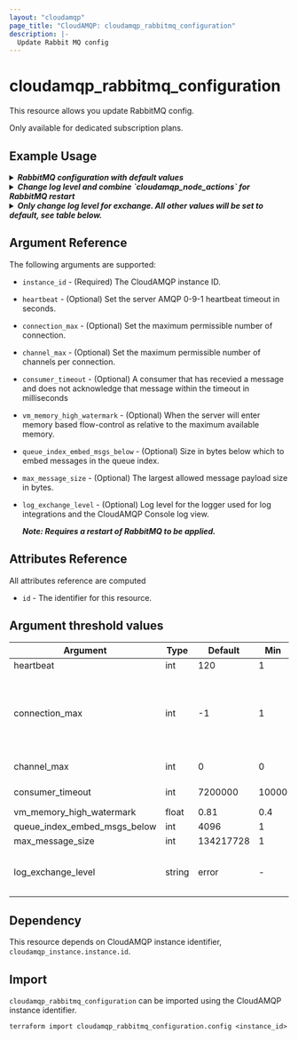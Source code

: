 ```yaml
---
layout: "cloudamqp"
page_title: "CloudAMQP: cloudamqp_rabbitmq_configuration"
description: |-
  Update Rabbit MQ config
---
```


# cloudamqp_rabbitmq_configuration

This resource allows you update RabbitMQ config.

Only available for dedicated subscription plans.

## Example Usage

<details>
  <summary>
    <b>
      <i>RabbitMQ configuration with default values</i>
    </b>
  </summary>

```hcl
resource "cloudamqp_rabbitmq_configuration" "rabbitmq_config" {
  instance_id = cloudamqp_instance.instance.id
  channel_max = 0
  connection_max = -1
  consumer_timeout = 7200000
  heartbeat = 120
  log_exchange_level = "error"
  max_message_size = 134217728
  queue_index_embed_msgs_below = 4096
  vm_memory_high_watermark = 0.81
}
```
</details>

<details>
  <summary>
    <b>
      <i>Change log level and combine `cloudamqp_node_actions` for RabbitMQ restart</i>
    </b>
  </summary>


```hcl
resource "cloudamqp_rabbitmq_configuration" "rabbitmq_config" {
  instance_id = cloudamqp_instance.instance.id
  channel_max = 0
  connection_max = -1
  consumer_timeout = 7200000
  heartbeat = 120
  log_exchange_level = "info"
  max_message_size = 134217728
  queue_index_embed_msgs_below = 4096
  vm_memory_high_watermark = 0.81
}

data "cloudamqp_nodes" "list_nodes" {
  instance_id = cloudamqp_instance.instance.id
}

resource "cloudamqp_node_actions" "node_action" {
  instance_id = cloudamqp_instance.instance.id
  node_id = data.cloudamqp_nodes.list_nodes.nodes[0].node_id
  action = "restart"

  depends_on = [
    cloudamqp_rabbitmq_configuration.rabbitmq_config,
  ]
}
```
</details>

<details>
  <summary>
    <b>
      <i>Only change log level for exchange. All other values will be set to default, see table below.</i>
    </b>
  </summary>


```hcl
resource "cloudamqp_rabbitmq_configuration" "rabbit_config" {
  instance_id = cloudamqp_instance.instance.id
  log_exchange_level = "info"
}
```
</details>

## Argument Reference

The following arguments are supported:

* `instance_id`                   - (Required) The CloudAMQP instance ID.
* `heartbeat`                     - (Optional) Set the server AMQP 0-9-1 heartbeat timeout in seconds.
* `connection_max`                - (Optional) Set the maximum permissible number of connection.
* `channel_max`                   - (Optional) Set the maximum permissible number of channels per connection.
* `consumer_timeout`              - (Optional) A consumer that has recevied a message and does not acknowledge that message within the timeout in milliseconds
* `vm_memory_high_watermark`      - (Optional) When the server will enter memory based flow-control as relative to the maximum available memory.
* `queue_index_embed_msgs_below`  - (Optional) Size in bytes below which to embed messages in the queue index.
* `max_message_size`              - (Optional) The largest allowed message payload size in bytes.
* `log_exchange_level`            - (Optional) Log level for the logger used for log integrations and the CloudAMQP Console log view.

  ***Note: Requires a restart of RabbitMQ to be applied.***

## Attributes Reference

All attributes reference are computed

* `id`  - The identifier for this resource.

## Argument threshold values

| Argument                     | Type   | Default   | Min   | Max       | Note                                                              |
|------------------------------|--------|-----------|-------|-----------|-------------------------------------------------------------------|
| heartbeat                    | int    | 120       | 1     | -         |                                                                   |
| connection_max               | int    | -1        | 1     | -         | -1 in the provider corresponds to INFINITY in the RabbitMQ config |
| channel_max                  | int    | 0         | 0     | -         | 0 means "no limit"                                                |
| consumer_timeout             | int    | 7200000   | 10000 | 25000000  | Timeout in milliseconds                                           |
| vm_memory_high_watermark     | float  | 0.81      | 0.4   | 0.9       |                                                                   |
| queue_index_embed_msgs_below | int    | 4096      | 1     | 10485760  |                                                                   |
| max_message_size             | int    | 134217728 | 1     | 536870912 | Size in bytes                                                     |
| log_exchange_level           | string | error     | -     | -         | debug, info, warning, error, critical                             |

## Dependency

This resource depends on CloudAMQP instance identifier, `cloudamqp_instance.instance.id`.

## Import

`cloudamqp_rabbitmq_configuration` can be imported using the CloudAMQP instance identifier.

`terraform import cloudamqp_rabbitmq_configuration.config <instance_id>`
